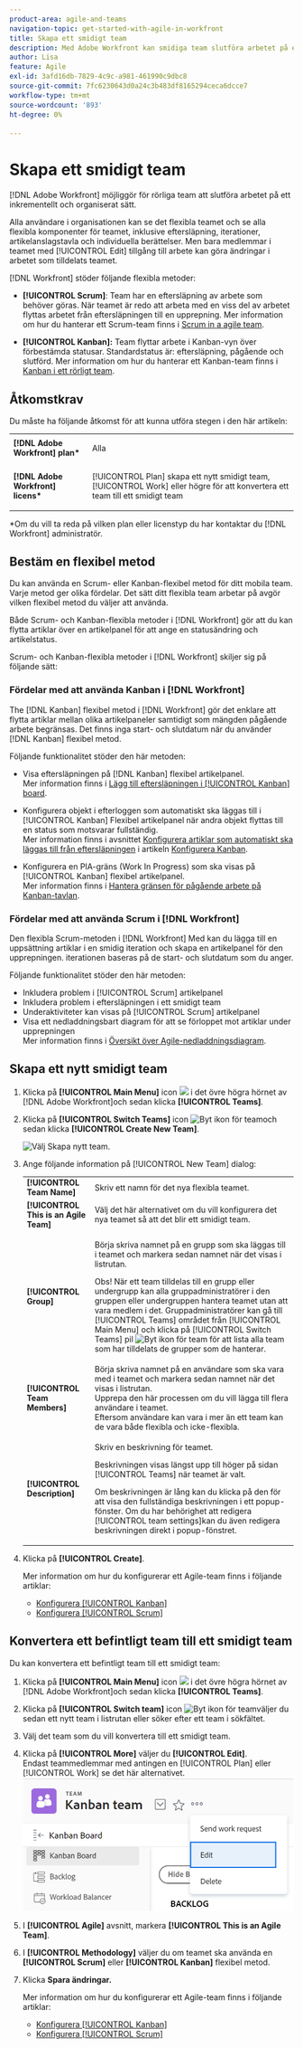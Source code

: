 ```yaml
---
product-area: agile-and-teams
navigation-topic: get-started-with-agile-in-workfront
title: Skapa ett smidigt team
description: Med Adobe Workfront kan smidiga team slutföra arbetet på ett stegvis och organiserat sätt.
author: Lisa
feature: Agile
exl-id: 3afd16db-7829-4c9c-a981-461990c9dbc8
source-git-commit: 7fc6230643d0a24c3b483df8165294ceca6dcce7
workflow-type: tm+mt
source-wordcount: '893'
ht-degree: 0%

---
```


# Skapa ett smidigt team

[!DNL Adobe Workfront] möjliggör för rörliga team att slutföra arbetet på ett inkrementellt och organiserat sätt.

Alla användare i organisationen kan se det flexibla teamet och se alla flexibla komponenter för teamet, inklusive eftersläpning, iterationer, artikelanslagstavla och individuella berättelser. Men bara medlemmar i teamet med [!UICONTROL Edit] tillgång till arbete kan göra ändringar i arbetet som tilldelats teamet.

[!DNL Workfront] stöder följande flexibla metoder:

* **[!UICONTROL Scrum]**: Team har en eftersläpning av arbete som behöver göras. När teamet är redo att arbeta med en viss del av arbetet flyttas arbetet från eftersläpningen till en upprepning. Mer information om hur du hanterar ett Scrum-team finns i [Scrum in a agile team](../../agile/use-scrum-in-an-agile-team/scrum-in-an-agile-team.md).

* **[!UICONTROL Kanban]:** Team flyttar arbete i Kanban-vyn över förbestämda statusar. Standardstatus är: eftersläpning, pågående och slutförd. Mer information om hur du hanterar ett Kanban-team finns i [Kanban i ett rörligt team](../../agile/use-kanban-in-an-agile-team/using-kanban-in-an-agile-team.md).

## Åtkomstkrav

Du måste ha följande åtkomst för att kunna utföra stegen i den här artikeln:

<table style="table-layout:auto"> 
 <col> 
 </col> 
 <col> 
 </col> 
 <tbody> 
  <tr> 
   <td role="rowheader"><strong>[!DNL Adobe Workfront] plan*</strong></td> 
   <td> <p>Alla</p> </td> 
  </tr> 
  <tr> 
   <td role="rowheader"><strong>[!DNL Adobe Workfront] licens*</strong></td> 
   <td> <p>[!UICONTROL Plan] skapa ett nytt smidigt team, [!UICONTROL Work] eller högre för att konvertera ett team till ett smidigt team</p> </td> 
  </tr> 
 </tbody> 
</table>

&#42;Om du vill ta reda på vilken plan eller licenstyp du har kontaktar du [!DNL Workfront] administratör.

## Bestäm en flexibel metod

Du kan använda en Scrum- eller Kanban-flexibel metod för ditt mobila team. Varje metod ger olika fördelar. Det sätt ditt flexibla team arbetar på avgör vilken flexibel metod du väljer att använda.

Både Scrum- och Kanban-flexibla metoder i [!DNL Workfront] gör att du kan flytta artiklar över en artikelpanel för att ange en statusändring och artikelstatus.

Scrum- och Kanban-flexibla metoder i [!DNL Workfront] skiljer sig på följande sätt:

### Fördelar med att använda Kanban i [!DNL Workfront]

The [!DNL Kanban] flexibel metod i [!DNL Workfront] gör det enklare att flytta artiklar mellan olika artikelpaneler samtidigt som mängden pågående arbete begränsas. Det finns inga start- och slutdatum när du använder [!DNL Kanban] flexibel metod.

Följande funktionalitet stöder den här metoden:

* Visa eftersläpningen på [!DNL Kanban] flexibel artikelpanel.\
   Mer information finns i [Lägg till eftersläpningen i [!UICONTROL Kanban] board](../../agile/use-kanban-in-an-agile-team/view-the-backlog-on-the-kanban-board.md).

* Konfigurera objekt i efterloggen som automatiskt ska läggas till i [!UICONTROL Kanban] Flexibel artikelpanel när andra objekt flyttas till en status som motsvarar fullständig.\
   Mer information finns i avsnittet [Konfigurera artiklar som automatiskt ska läggas till från eftersläpningen](../../agile/get-started-with-agile-in-workfront/configure-kanban.md#configur5) i artikeln [Konfigurera Kanban](../../agile/get-started-with-agile-in-workfront/configure-kanban.md).

* Konfigurera en PIA-gräns (Work In Progress) som ska visas på [!UICONTROL Kanban] flexibel artikelpanel.\
   Mer information finns i [Hantera gränsen för pågående arbete på Kanban-tavlan](../../agile/use-kanban-in-an-agile-team/work-in-progress-limit-on-the-kanban-board.md).

### Fördelar med att använda Scrum i [!DNL Workfront]

Den flexibla Scrum-metoden i [!DNL Workfront] Med kan du lägga till en uppsättning artiklar i en smidig iteration och skapa en artikelpanel för den upprepningen. iterationen baseras på de start- och slutdatum som du anger.

Följande funktionalitet stöder den här metoden:

* Inkludera problem i [!UICONTROL Scrum] artikelpanel
* Inkludera problem i eftersläpningen i ett smidigt team
* Underaktiviteter kan visas på [!UICONTROL Scrum] artikelpanel
* Visa ett nedladdningsbart diagram för att se förloppet mot artiklar under upprepningen\
   Mer information finns i [Översikt över Agile-nedladdningsdiagram](../../agile/use-scrum-in-an-agile-team/burndown/burndown-chart-overview.md).

## Skapa ett nytt smidigt team

1. Klicka på **[!UICONTROL Main Menu]** icon ![](assets/main-menu-icon.png) i det övre högra hörnet av [!DNL Adobe Workfront]och sedan klicka **[!UICONTROL Teams]**.
1. Klicka på **[!UICONTROL Switch Teams]** icon ![Byt ikon för team](assets/switch-team-icon.png)och sedan klicka **[!UICONTROL Create New Team]**.

   ![Välj Skapa nytt team.](assets/create-new-team-350x198.png)

1. Ange följande information på [!UICONTROL New Team] dialog:

   <table style="table-layout:auto"> 
    <col> 
    <col> 
    <tbody> 
     <tr> 
      <td role="rowheader"><strong>[!UICONTROL Team Name]</strong> </td> 
      <td>Skriv ett namn för det nya flexibla teamet.</td> 
     </tr> 
     <tr> 
      <td role="rowheader"><strong>[!UICONTROL This is an Agile Team]</strong> </td> 
      <td>Välj det här alternativet om du vill konfigurera det nya teamet så att det blir ett smidigt team.</td> 
     </tr> 
     <tr data-mc-conditions="QuicksilverOrClassic.Quicksilver"> 
      <td role="rowheader"><strong>[!UICONTROL Group]</strong> </td> 
      <td> <p>Börja skriva namnet på en grupp som ska läggas till i teamet och markera sedan namnet när det visas i listrutan.</p> <p>Obs! När ett team tilldelas till en grupp eller undergrupp kan alla gruppadministratörer i den gruppen eller undergruppen hantera teamet utan att vara medlem i det. Gruppadministratörer kan gå till [!UICONTROL Teams] området från [!UICONTROL Main Menu] och klicka på [!UICONTROL Switch Teams] pil <img src="assets/switch-team-icon.png" alt="Byt ikon för team"> för att lista alla team som har tilldelats de grupper som de hanterar.</p> </td> 
     </tr> 
     <tr> 
      <td role="rowheader"><strong>[!UICONTROL Team Members]</strong> </td> 
      <td>Börja skriva namnet på en användare som ska vara med i teamet och markera sedan namnet när det visas i listrutan.<br>Upprepa den här processen om du vill lägga till flera användare i teamet.<br>Eftersom användare kan vara i mer än ett team kan de vara både flexibla och icke-flexibla.</td> 
     </tr> 
     <tr> 
      <td role="rowheader"><strong>[!UICONTROL Description]</strong> </td> 
      <td><p>Skriv en beskrivning för teamet.</p> <p>Beskrivningen visas längst upp till höger på sidan [!UICONTROL Teams] när teamet är valt.</p>
      <p>Om beskrivningen är lång kan du klicka på den för att visa den fullständiga beskrivningen i ett popup-fönster. Om du har behörighet att redigera [!UICONTROL team settings]kan du även redigera beskrivningen direkt i popup-fönstret.</p></td>
     </tr> 
    </tbody> 
   </table>

1. Klicka på **[!UICONTROL Create]**.

   Mer information om hur du konfigurerar ett Agile-team finns i följande artiklar:

   * [Konfigurera [!UICONTROL Kanban]](../../agile/get-started-with-agile-in-workfront/configure-kanban.md)
   * [Konfigurera [!UICONTROL Scrum]](../../agile/get-started-with-agile-in-workfront/configure-scrum.md)

## Konvertera ett befintligt team till ett smidigt team

Du kan konvertera ett befintligt team till ett smidigt team:

1. Klicka på **[!UICONTROL Main Menu]** icon ![](assets/main-menu-icon.png) i det övre högra hörnet av [!DNL Adobe Workfront]och sedan klicka **[!UICONTROL Teams]**.
1. Klicka på **[!UICONTROL Switch team]** icon ![Byt ikon för team](assets/switch-team-icon.png)väljer du sedan ett nytt team i listrutan eller söker efter ett team i sökfältet.

1. Välj det team som du vill konvertera till ett smidigt team.
1. Klicka på **[!UICONTROL More]** väljer du **[!UICONTROL Edit]**.\
   Endast teammedlemmar med antingen en [!UICONTROL Plan] eller [!UICONTROL Work] se det här alternativet.\
   ![](assets/edit-team-settings-350x205.png)

1. I **[!UICONTROL Agile]** avsnitt, markera **[!UICONTROL This is an Agile Team]**.

1. I **[!UICONTROL Methodology]** väljer du om teamet ska använda en **[!UICONTROL Scrum]** eller **[!UICONTROL Kanban]** flexibel metod.

1. Klicka **Spara ändringar.**

   Mer information om hur du konfigurerar ett Agile-team finns i följande artiklar:

   * [Konfigurera [!UICONTROL Kanban]](../../agile/get-started-with-agile-in-workfront/configure-kanban.md)
   * [Konfigurera [!UICONTROL Scrum]](../../agile/get-started-with-agile-in-workfront/configure-scrum.md)
